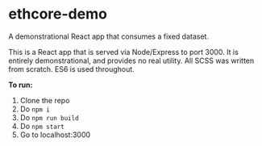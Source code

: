 # ethcore-demo
A demonstrational React app that consumes a fixed dataset.

<p>This is a React app that is served via Node/Express to port 3000. It is entirely demonstrational, and provides no real utility. All SCSS was written from scratch. ES6 is used throughout.

**To run:**

1. Clone the repo
2. Do `npm i`
3. Do `npm run build`
4. Do `npm start`
5. Go to localhost:3000
